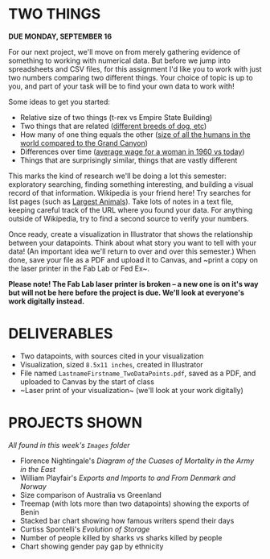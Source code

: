 
# TWO THINGS

**DUE MONDAY, SEPTEMBER 16**  

For our next project, we'll move on from merely gathering evidence of something to working with numerical data. But before we jump into spreadsheets and CSV files, for this assignment I'd like you to work with just two numbers comparing two different things. Your choice of topic is up to you, and part of your task will be to find your own data to work with!

Some ideas to get you started:  

* Relative size of two things (t-rex vs Empire State Building)  
* Two things that are related ([different breeds of dog, etc](https://modernpuppies.com/breedweightchart.aspx))  
* How many of one thing equals the other ([size of all the humans in the world compared to the Grand Canyon](https://www.huffpost.com/entry/humans-fit-into-grand-canyon_n_5255076))  
* Differences over time ([average wage for a woman in 1960 vs today](https://en.wikipedia.org/wiki/Gender_pay_gap_in_the_United_States))  
* Things that are surprisingly similar, things that are vastly different  

This marks the kind of research we'll be doing a lot this semester: exploratory searching, finding something interesting, and building a visual record of that information. Wikipedia is your friend here! Try searches for list pages (such as [Largest Animals](https://en.wikipedia.org/wiki/Largest_organisms)). Take lots of notes in a text file, keeping careful track of the URL where you found your data. For anything outside of Wikipedia, try to find a second source to verify your numbers.

Once ready, create a visualization in Illustrator that shows the relationship between your datapoints. Think about what story you want to tell with your data! (An important idea we'll return to over and over this semester.) When done, save your file as a PDF and upload it to Canvas, and ~print a copy on the laser printer in the Fab Lab or Fed Ex~.

**Please note! The Fab Lab laser printer is broken – a new one is on it's way but will not be here before the project is due. We'll look at everyone's work digitally instead.**


# DELIVERABLES  

* Two datapoints, with sources cited in your visualization  
* Visualization, sized `8.5x11 inches`, created in Illustrator  
* File named `LastnameFirstname_TwoDataPoints.pdf`, saved as a PDF, and uploaded to Canvas by the start of class  
* ~Laser print of your visualization~ (we'll look at your work digitally)  


# PROJECTS SHOWN  
*All found in this week's `Images` folder*  

* Florence Nightingale's *Diagram of the Cuases of Mortality in the Army in the East*  
* William Playfair's *Exports and Imports to and From Denmark and Norway*  
* Size comparison of Australia vs Greenland  
* Treemap (with lots more than two datapoints) showing the exports of Benin  
* Stacked bar chart showing how famous writers spend their days  
* Curtiss Spontelli's *Evolution of Storage*  
* Number of people killed by sharks vs sharks killed by people  
* Chart showing gender pay gap by ethnicity  

